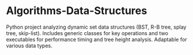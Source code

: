 # Algorithms-Data-Structures
Python project analyzing dynamic set data structures (BST, R-B tree, splay tree, skip-list). Includes generic classes for key operations and two executables for performance timing and tree height analysis. Adaptable for various data types.

